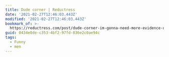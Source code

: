 ```yaml
---
title: Dude corner | Reductress
date: '2021-02-27T12:46:03.443Z'
modified: '2021-02-27T12:46:03.443Z'
bookmark_of: >-
  https://reductress.com/post/dude-corner-im-gonna-need-more-evidence-on-whatever-youre-about-to-say/
guid: 0434e0de-c353-4bf2-97fd-836e2c0ae94c
tags:
  - Funny
  - men
---
```

 

